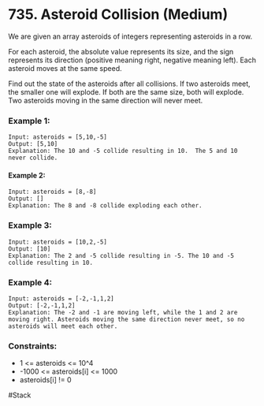 # 735. Asteroid Collision (Medium)

We are given an array asteroids of integers representing asteroids in a row.

For each asteroid, the absolute value represents its size, and the sign represents its direction (positive meaning right, negative meaning left). Each asteroid moves at the same speed.

Find out the state of the asteroids after all collisions. If two asteroids meet, the smaller one will explode. If both are the same size, both will explode. Two asteroids moving in the same direction will never meet.

### Example 1:

```
Input: asteroids = [5,10,-5]
Output: [5,10]
Explanation: The 10 and -5 collide resulting in 10.  The 5 and 10 never collide.
```

#### Example 2:

```
Input: asteroids = [8,-8]
Output: []
Explanation: The 8 and -8 collide exploding each other.
```

### Example 3:

```
Input: asteroids = [10,2,-5]
Output: [10]
Explanation: The 2 and -5 collide resulting in -5. The 10 and -5 collide resulting in 10.
```

### Example 4:

```
Input: asteroids = [-2,-1,1,2]
Output: [-2,-1,1,2]
Explanation: The -2 and -1 are moving left, while the 1 and 2 are moving right. Asteroids moving the same direction never meet, so no asteroids will meet each other.

```

### Constraints:

- 1 <= asteroids <= 10^4
- -1000 <= asteroids[i] <= 1000
- asteroids[i] != 0

#Stack
